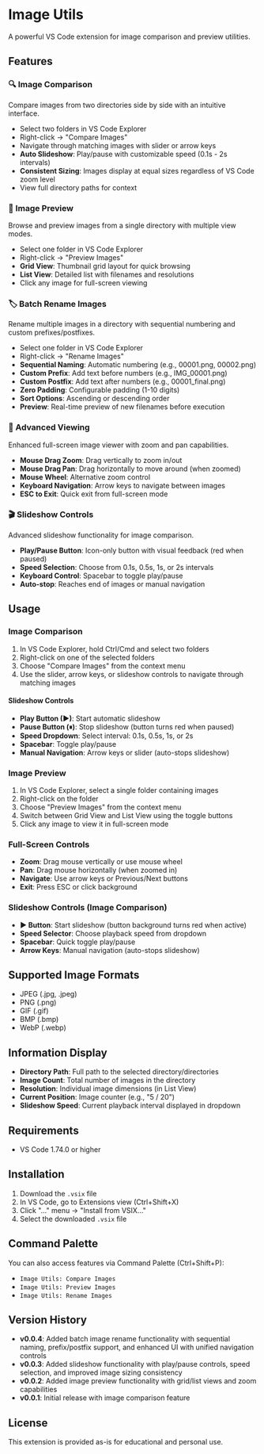 # Image Utils

A powerful VS Code extension for image comparison and preview utilities.

## Features

### 🔍 Image Comparison
Compare images from two directories side by side with an intuitive interface.

- Select two folders in VS Code Explorer
- Right-click → "Compare Images"
- Navigate through matching images with slider or arrow keys
- **Auto Slideshow**: Play/pause with customizable speed (0.1s - 2s intervals)
- **Consistent Sizing**: Images display at equal sizes regardless of VS Code zoom level
- View full directory paths for context

### 📸 Image Preview
Browse and preview images from a single directory with multiple view modes.

- Select one folder in VS Code Explorer  
- Right-click → "Preview Images"
- **Grid View**: Thumbnail grid layout for quick browsing
- **List View**: Detailed list with filenames and resolutions
- Click any image for full-screen viewing

### 🏷️ Batch Rename Images
Rename multiple images in a directory with sequential numbering and custom prefixes/postfixes.

- Select one folder in VS Code Explorer
- Right-click → "Rename Images"
- **Sequential Naming**: Automatic numbering (e.g., 00001.png, 00002.png)
- **Custom Prefix**: Add text before numbers (e.g., IMG_00001.png)
- **Custom Postfix**: Add text after numbers (e.g., 00001_final.png)
- **Zero Padding**: Configurable padding (1-10 digits)
- **Sort Options**: Ascending or descending order
- **Preview**: Real-time preview of new filenames before execution

### 🔎 Advanced Viewing
Enhanced full-screen image viewer with zoom and pan capabilities.

- **Mouse Drag Zoom**: Drag vertically to zoom in/out
- **Mouse Drag Pan**: Drag horizontally to move around (when zoomed)
- **Mouse Wheel**: Alternative zoom control
- **Keyboard Navigation**: Arrow keys to navigate between images
- **ESC to Exit**: Quick exit from full-screen mode

### 🎬 Slideshow Controls
Advanced slideshow functionality for image comparison.

- **Play/Pause Button**: Icon-only button with visual feedback (red when paused)
- **Speed Selection**: Choose from 0.1s, 0.5s, 1s, or 2s intervals
- **Keyboard Control**: Spacebar to toggle play/pause
- **Auto-stop**: Reaches end of images or manual navigation

## Usage

### Image Comparison
1. In VS Code Explorer, hold Ctrl/Cmd and select two folders
2. Right-click on one of the selected folders
3. Choose "Compare Images" from the context menu
4. Use the slider, arrow keys, or slideshow controls to navigate through matching images

#### Slideshow Controls
- **Play Button (▶)**: Start automatic slideshow
- **Pause Button (⏸)**: Stop slideshow (button turns red when paused)
- **Speed Dropdown**: Select interval: 0.1s, 0.5s, 1s, or 2s
- **Spacebar**: Toggle play/pause
- **Manual Navigation**: Arrow keys or slider (auto-stops slideshow)

### Image Preview
1. In VS Code Explorer, select a single folder containing images
2. Right-click on the folder
3. Choose "Preview Images" from the context menu
4. Switch between Grid View and List View using the toggle buttons
5. Click any image to view it in full-screen mode

### Full-Screen Controls
- **Zoom**: Drag mouse vertically or use mouse wheel
- **Pan**: Drag mouse horizontally (when zoomed in)
- **Navigate**: Use arrow keys or Previous/Next buttons
- **Exit**: Press ESC or click background

### Slideshow Controls (Image Comparison)
- **▶ Button**: Start slideshow (button background turns red when active)
- **Speed Selector**: Choose playback speed from dropdown
- **Spacebar**: Quick toggle play/pause
- **Arrow Keys**: Manual navigation (auto-stops slideshow)

## Supported Image Formats
- JPEG (.jpg, .jpeg)
- PNG (.png)
- GIF (.gif)
- BMP (.bmp)
- WebP (.webp)

## Information Display
- **Directory Path**: Full path to the selected directory/directories
- **Image Count**: Total number of images in the directory
- **Resolution**: Individual image dimensions (in List View)
- **Current Position**: Image counter (e.g., "5 / 20")
- **Slideshow Speed**: Current playback interval displayed in dropdown

## Requirements
- VS Code 1.74.0 or higher

## Installation
1. Download the `.vsix` file
2. In VS Code, go to Extensions view (Ctrl+Shift+X)
3. Click "..." menu → "Install from VSIX..."
4. Select the downloaded `.vsix` file

## Command Palette
You can also access features via Command Palette (Ctrl+Shift+P):
- `Image Utils: Compare Images`
- `Image Utils: Preview Images`
- `Image Utils: Rename Images`

## Version History
- **v0.0.4**: Added batch image rename functionality with sequential naming, prefix/postfix support, and enhanced UI with unified navigation controls
- **v0.0.3**: Added slideshow functionality with play/pause controls, speed selection, and improved image sizing consistency
- **v0.0.2**: Added image preview functionality with grid/list views and zoom capabilities  
- **v0.0.1**: Initial release with image comparison feature

## License
This extension is provided as-is for educational and personal use.